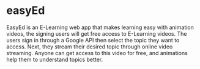 # easyEd
EasyEd is an E-Learning web app that makes learning easy with animation videos, the signing users will get free access to E-Learning videos. The users sign in through a Google API then select the topic they want to access. Next, they stream their desired topic through online video streaming. Anyone can get access to this video for free, and animations help them to understand topics better.
